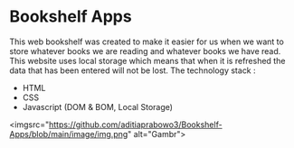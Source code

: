 # Bookshelf Apps
This web bookshelf was created to make it easier for us when we want to store whatever books we are reading and whatever books we have read. This website uses local storage which means that when it is refreshed the data that has been entered will not be lost.
The technology stack :
- HTML
- CSS
- Javascript (DOM & BOM, Local Storage)

<imgsrc="https://github.com/aditiaprabowo3/Bookshelf-Apps/blob/main/image/img.png" alt="Gambr">
